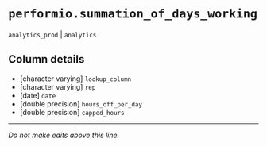 # `performio.summation_of_days_working`
`analytics_prod` | `analytics`

## Column details
* [character varying] `lookup_column`
* [character varying] `rep`
* [date]      `date`
* [double precision] `hours_off_per_day`
* [double precision] `capped_hours`

-------------------------------------------------------------------------------
*Do not make edits above this line.*
